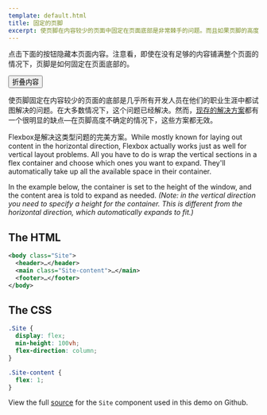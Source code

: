 ```yaml
---
template: default.html
title: 固定的页脚
excerpt: 使页脚在内容较少的页面中固定在页面底部是非常棘手的问题。而且如果页脚的高度是未知的，这基本上是不可能的。但现在不是这样了。
---
```


<div class="Demo Demo--spaced">

点击下面的按钮隐藏本页面内容。注意看，即使在没有足够的内容铺满整个页面的情况下，页脚是如何固定在页面底部的。

<button id="collapse-trigger" class="Button"><span class="icon-refresh u-spaceRS"></span> 折叠内容</button>

</div>

<div id="collapsable-content">

使页脚固定在内容较少的页面的底部是几乎所有开发人员在他们的职业生涯中都试图解决的问题。在大多数情况下，这个问题已经解决。然而，[现存的](http://ryanfait.com/resources/footer-stick-to-bottom-of-page/)[解决方案](http://ryanfait.com/resources/footer-stick-to-bottom-of-page/)都有一个很明显的缺点&mdash;在页脚高度不确定的情况下，这些方案都无效。

Flexbox是解决这类型问题的完美方案。While mostly known for laying out content in the horizontal direction, Flexbox actually works just as well for vertical layout problems. All you have to do is wrap the vertical sections in a flex container and choose which ones you want to expand. They'll automatically take up all the available space in their container.

In the example below, the container is set to the height of the window, and the content area is told to expand as needed. *(Note: in the vertical direction you need to specify a height for the container. This is different from the horizontal direction, which automatically expands to fit.)*

## The HTML

```xml
<body class="Site">
  <header>…</header>
  <main class="Site-content">…</main>
  <footer>…</footer>
</body>
```

## The CSS

```css
.Site {
  display: flex;
  min-height: 100vh;
  flex-direction: column;
}

.Site-content {
  flex: 1;
}
```

View the full [source](https://github.com/philipwalton/solved-by-flexbox/blob/master/assets/css/components/site.css) for the `Site` component used in this demo on Github.

</div>

<script class="js-allow-before-footer">
  (function() {
    var collapseTrigger = document.getElementById("collapse-trigger");
    var collapseableContent = document.getElementById("collapsable-content");
    var isCollapsed = false;
    collapseTrigger.addEventListener("click", function() {
      if (isCollapsed) {
        collapseableContent.classList.remove("u-hidden");
      } else {
        collapseableContent.classList.add("u-hidden");
      }
      isCollapsed = !isCollapsed;
    }, false);
  }());
</script>
